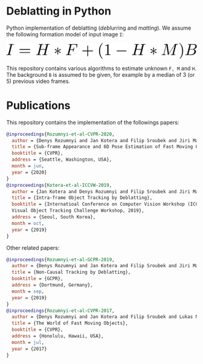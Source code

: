 # Deblatting in Python
Python implementation of deblatting (*debl*urring and m*atting*). We assume the following formation model of input image `I`:

<img src="imgs/fmo_model.png">

This repository contains various algorithms to estimate unknown `F, M` and `H`. The background `B` is assumed to be given, for example by a median of 3 (or 5) previous video frames.




# Publications
This repository contains the implementation of the followings papers:

```bibtex
@inproceedings{Rozumnyi-et-al-CVPR-2020,
  author = {Denys Rozumnyi and Jan Kotera and Filip Sroubek and Jiri Matas},
  title = {Sub-frame Appearance and 6D Pose Estimation of Fast Moving Objects},
  booktitle = {CVPR},
  address = {Seattle, Washington, USA},
  month = jun,
  year = {2020}
}
@inproceedings{Kotera-et-al-ICCVW-2019,
  author = {Jan Kotera and Denys Rozumnyi and Filip Sroubek and Jiri Matas},
  title = {Intra-frame Object Tracking by Deblatting},
  booktitle = {Internatioal Conference on Computer Vision Workshop (ICCVW), 
  Visual Object Tracking Challenge Workshop, 2019},
  address = {Seoul, South Korea},
  month = oct,
  year = {2019}
}
```
Other related papers:
```bibtex
@inproceedings{Rozumnyi-et-al-GCPR-2019,
  author = {Denys Rozumnyi and Jan Kotera and Filip Sroubek and Jiri Matas},
  title = {Non-Causal Tracking by Deblatting},
  booktitle = {GCPR},
  address = {Dortmund, Germany},
  month = sep,
  year = {2019}
}
@inproceedings{Rozumnyi-et-al-CVPR-2017,
  author = {Denys Rozumnyi and Jan Kotera and Filip Sroubek and Lukas Novotny and Jiri Matas},
  title = {The World of Fast Moving Objects},
  booktitle = {CVPR},
  address = {Honolulu, Hawaii, USA},
  month = jul,
  year = {2017}
}
```
